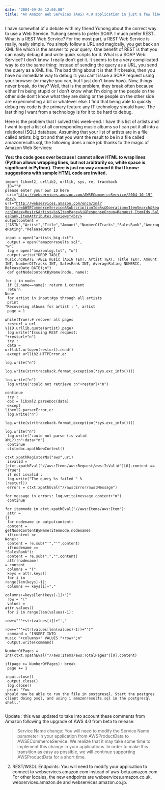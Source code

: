 ```yaml
---
date: "2004-09-26 12:00:00"
title: "An Amazon Web Services (AWS) 4.0 application in just a few lines"
---
```




I have somewhat of a debate with my friend Yuhong about the correct way to use a Web Service. Yuhong seems to prefer SOAP. I much prefer REST. What is a REST Web Service? For the most part, a REST Web Service is really, really simple. You simply follow a URL and magically, you get back an XML file which is the answer to your query. One benefit of REST is that you can easily debug it and write quick scripts for it. What is a SOAP Web Service? I don&rsquo;t know. I really don&rsquo;t get it. It seems to be a very complicated way to do the same thing: instead of sending the query as a URL, you send the query as a XML file. The bad thing about it is that if it breaks, then you have no immediate way to debug it: you can&rsquo;t issue a SOAP request using your browser (or maybe you can, but I just don&rsquo;t know how).
Now, things never break, do they? Well, that is the problem, they break often because either I&rsquo;m being stupid or I don&rsquo;t know what I&rsquo;m doing or the people on the other side don&rsquo;t know what they are doing or the people on the other side are experimenting a bit or whatever else. I find that being able to quickly debug my code is the primary feature any IT technology should have. The last thing I want from a technology is for it to be hard to debug.

Here is the problem that I solved this week-end. I have this list of artists and I want to get a list of all corresponding music albums so I can put it all into a relational (SQL) database. Assuming that your list of artists are in a file called artists_big.txt and that you want the result to be in a file called amazonresults.sql, the following does a nice job thanks to the magic of Amazon Web Services:

__Yes: the code goes over because I cannot allow HTML to wrap lines (Python allows wrapping lines, but not arbitrarily so, white space is significant in Python). There is just no way around it that I know: suggestions with sample HTML code are invited.__

<code>import libxml2, urllib2, urllib, sys, re, traceback<br/>
ID=""# please enter your own ID here<br/>
uri="http://webservices.amazon.com/AWSECommerceService/2004-10-19"<br/>
url="http://webservices.amazon.com/onca/xml?Service=AWSECommerceService&SubscriptionId=%s&Operation=ItemSearch&SearchIndex=Music&Artist=%s&ItemPage=%i&ResponseGroup=Request,ItemIds,SalesRank,ItemAttributes,Reviews"<br/>
outputcontent = ["ASIN","Artist","Title","Amount","NumberOfTracks","SalesRank","AverageRating","ReleaseDate"]<br/>
input = open("artists_big.txt")<br/>
output = open("amazonresults.sql", "w")<br/>
log = open("amazonlog.txt", "w")<br/>
output.write("DROP TABLE music;nCREATE TABLE music (ASIN TEXT, Artist TEXT, Title TEXT, Amount INT, NumberOfTracks INT, SalesRank INT, AverageRating NUMERIC, ReleaseDate DATE);n")<br/>
def getNodeContentByName(node, name):<br/>
for i in node:<br/>
if (i.name==name): return i.content<br/>
return None<br/>
for artist in input:#go through all artists<br/>
print "Recovering albums for artist : ", artist<br/>
page = 1<br/>
while(True):# recover all pages<br/>
resturl = url %(ID,urllib.quote(artist),page)<br/>
log.write("Issuing REST request: "+resturl+"n")<br/>
try :<br/>
data = urllib2.urlopen(resturl).read()<br/>
except urllib2.HTTPError,e:<br/>
log.write("n")<br/>
log.write(str(traceback.format_exception(*sys.exc_info())))<br/>
log.write("n")<br/>
log.write("could not retrieve :n"+resturl+"n")<br/>
continue<br/>
try :<br/>
doc = libxml2.parseDoc(data)<br/>
except libxml2.parserError,e:<br/>
log.write("n")<br/>
log.write(str(traceback.format_exception(*sys.exc_info())))<br/>
log.write("n")<br/>
log.write("could not parse (is valid XML?):n"+data+"n")<br/>
continue<br/>
ctxt=doc.xpathNewContext()<br/>
ctxt.xpathRegisterNs("aws",uri)<br/>
isvalid = (ctxt.xpathEval("//aws:Items/aws:Request/aws:IsValid")[0].content == "True")<br/>
if not isvalid :<br/>
log.write("The query %s failed " % (resturl))<br/>
errors = ctxt.xpathEval("//aws:Error/aws:Message")<br/>
for message in errors: log.write(message.content+"n")<br/>
continue<br/>
for itemnode in ctxt.xpathEval("//aws:Items/aws:Item"):<br/>
attr = {}<br/>
for nodename in outputcontent:<br/>
content = getNodeContentByName(itemnode,nodename)<br/>
if(content <> None):<br/>
content = re.sub("'","'",content)<br/>
if(nodename == "SalesRank"):<br/>
content = re.sub(",","",content)<br/>
attr[nodename] = content<br/>
columns = "("<br/>
keys = attr.keys()<br/>
for i in range(len(keys)-1):<br/>
columns += keys[i]+","<br/>
columns+=keys[len(keys)-1]+")"<br/>
row = "("<br/>
values = attr.values()<br/>
for i in range(len(values)-1):<br/>
row+="'"+str(values[i])+"',"<br/>
row+="'"+str(values[len(values)-1])+"')"<br/>
command = "INSERT INTO music "+columns+" VALUES "+row+";n"<br/>
output.write(command)<br/>
NumberOfPages = int(ctxt.xpathEval("//aws:Items/aws:TotalPages")[0].content)<br/>
if(page >= NumberOfPages): break<br/>
page += 1<br/>
input.close()<br/>
output.close()<br/>
log.close()<br/>
print "You should now be able to run the file in postgresql. Start the postgres client doing psql, and using i amazonresults.sql in the postgresql shell."<br/>
</code>

Update : this was updated to take into account these comments from Amazon following the upgrade of AWS 4.0 from beta to release:

> Service Name change: You will need to modify the Service Name parameter in your application from AWSProductData to AWSECommerceService. We realize that it may take some time to implement this change in your applications. In order to make this transition as easy as possible, we will continue supporting AWSProductData for a short time.

2) REST/WSDL Endpoints: You will need to modify your application to connect to webservices.amazon.com instead of aws-beta.amazon.com. For other locales, the new endpoints are webservices.amazon.co.uk, webservices.amazon.de and webservices.amazon.co.jp.



